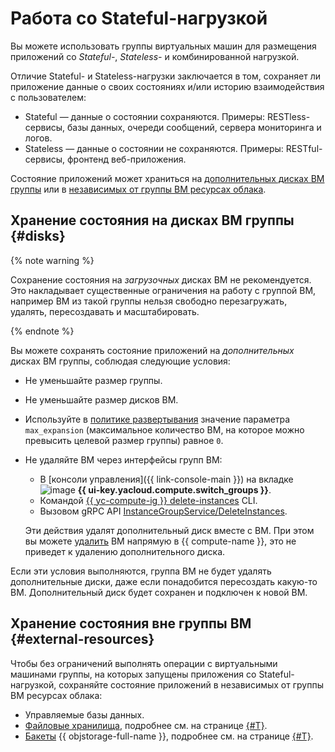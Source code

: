 # Работа со Stateful-нагрузкой

Вы можете использовать группы виртуальных машин для размещения приложений со _Stateful-_, _Stateless-_ и комбинированной нагрузкой.

Отличие Stateful- и Stateless-нагрузки заключается в том, сохраняет ли приложение данные о своих состояниях и/или историю взаимодействия с пользователем:
* Stateful — данные о состоянии сохраняются. Примеры: RESTless-сервисы, базы данных, очереди сообщений, сервера мониторинга и логов.
* Stateless — данные о состоянии не сохраняются. Примеры: RESTful-сервисы, фронтенд веб-приложения.

Состояние приложений может храниться на [дополнительных дисках ВМ группы](#disks) или в [независимых от группы ВМ ресурсах облака](#external-resources).

## Хранение состояния на дисках ВМ группы {#disks}

{% note warning %}

Сохранение состояния на _загрузочных_ дисках ВМ не рекомендуется. Это накладывает существенные ограничения на работу с группой ВМ, например ВМ из такой группы нельзя свободно перезагружать, удалять, пересоздавать и масштабировать.

{% endnote %}

Вы можете сохранять состояние приложений на _дополнительных_ дисках ВМ группы, соблюдая следующие условия:
* Не уменьшайте размер группы.
* Не уменьшайте размер дисков ВМ.
* Используйте в [политике развертывания](./policies/deploy-policy.md) значение параметра `max_expansion` (максимальное количество ВМ, на которое можно превысить целевой размер группы) равное `0`.
* Не удаляйте ВМ через интерфейсы групп ВМ:
  * В [консоли управления]({{ link-console-main }}) на вкладке ![image](../../../_assets/console-icons/layers-3-diagonal.svg) **{{ ui-key.yacloud.compute.switch_groups }}**.
  * Командой [{{ yc-compute-ig }} delete-instances](../../../cli/cli-ref/managed-services/compute/instance-group/delete-instances.md) CLI.
  * Вызовом gRPC API [InstanceGroupService/DeleteInstances](../../api-ref/grpc/instance_group_service.md#DeleteInstances).
  
  Эти действия удалят дополнительный диск вместе с ВМ. При этом вы можете [удалить](../../operations/vm-control/vm-delete.md) ВМ напрямую в {{ compute-name }}, это не приведет к удалению дополнительного диска.

Если эти условия выполняются, группа ВМ не будет удалять дополнительные диски, даже если понадобится пересоздать какую-то ВМ. Дополнительный диск будет сохранен и подключен к новой ВМ.

## Хранение состояния вне группы ВМ {#external-resources}

Чтобы без ограничений выполнять операции с виртуальными машинами группы, на которых запущены приложения со Stateful-нагрузкой, сохраняйте состояние приложений в независимых от группы ВМ ресурсах облака:
* Управляемые базы данных.
* [Файловые хранилища](../filesystem.md), подробнее см. на странице [{#T}](../../operations/instance-groups/create-with-filesystem.md).
* [Бакеты](../../../storage/concepts/bucket.md) {{ objstorage-full-name }}, подробнее см. на странице [{#T}](../../operations/instance-groups/create-with-bucket.md).
